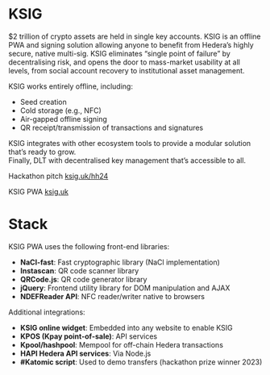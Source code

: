 # KSIG

$2 trillion of crypto assets are held in single key accounts. KSIG is an offline PWA and signing solution allowing anyone to benefit from Hedera’s highly secure, native multi-sig. KSIG eliminates “single point of failure” by decentralising risk, and opens the door to mass-market usability at all levels, from social account recovery to institutional asset management.

KSIG works entirely offline, including:
- Seed creation
- Cold storage (e.g., NFC)
- Air-gapped offline signing
- QR receipt/transmission of transactions and signatures

KSIG integrates with other ecosystem tools to provide a modular solution that’s ready to grow.  
Finally, DLT with decentralised key management that’s accessible to all.

Hackathon pitch [ksig.uk/hh24](https://ksig.uk/hh24)

KSIG PWA [ksig.uk](https://ksig.uk)

# Stack
KSIG PWA uses the following front-end libraries:

- **NaCl-fast**: Fast cryptographic library (NaCl implementation)  
- **Instascan**: QR code scanner library  
- **QRCode.js**: QR code generator library  
- **jQuery**: Frontend utility library for DOM manipulation and AJAX  
- **NDEFReader API**: NFC reader/writer native to browsers  

Additional integrations:

- **KSIG online widget**: Embedded into any website to enable KSIG  
- **KPOS (Kpay point-of-sale)**: API services  
- **Kpool/hashpool**: Mempool for off-chain Hedera transactions  
- **HAPI Hedera API services**: Via Node.js  
- **#Katomic script**: Used to demo transfers (hackathon prize winner 2023)

